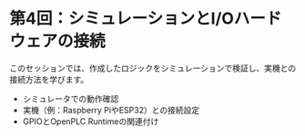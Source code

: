 # 第4回：シミュレーションとI/Oハードウェアの接続

このセッションでは、作成したロジックをシミュレーションで検証し、実機との接続方法を学びます。

- シミュレータでの動作確認
- 実機（例：Raspberry PiやESP32）との接続設定
- GPIOとOpenPLC Runtimeの関連付け

